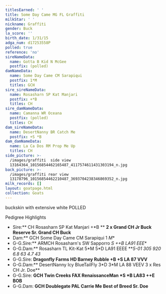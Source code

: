 ```yaml
---
titlesEarned: ' '
title: Some Day Came MG FL Graffiti
milkStar: ' '
nickname: Graffiti
gender: Buck
la_score: ''
birth_date: 1/31/15
adga_num: d17253558P
polled: true
reference: 'no'
sireNameData:
  name: Gotta B Kid N McGee
  postfix: (polled)
damNameData:
  name: Some Day Came CM Sarapiqui
  postfix: 1*M
  titles: GCH
sire_sireNameData:
  name: Rosasharn SP Kat Manjari
  postfix: +*B
  titles: CH
sire_damNameData:
  name: Camanna WR Oceana
  postfix: (polled)
  titles: CH
dam_sireNameData:
  name: DesertNanny BR Catch Me
  postfix: +S *B
dam_damNameData:
  name: La Ca Dos RM Prop Me Up
  titles: CH
side_picture: >-
  /images/graffiti  side view
  13164364_10156854462165487_4117574611431303194_n.jpg
back_picture: >-
  /images/graffiti rear view
  13178796_10156854462210487_3693704238346869352_n.jpg
milk_records: []
layout: goatpage.html
collection: Goats
---
```

buckskin with extensive white POLLED

Pedigree Highlights

* Sire:** CH Rosasharn SP Kat Manjari +*B  ** **2 x Grand CH Jr Buck Reserve Sr. Grand CH Buck**
* Dam:** GCH Some Day Came CM Sarapiqui 1 *M**
* G-G.Sire:** ARMCH Rosasharn's SW Sapporro *S ++B  LA91 EEE**
* G-G.Dam:** Rosasharn TL Kit-Kat 5\*M 5\*D LA91 EEEE   **_5-01 305 920 6.8 63 4.7 43_
* G-G.Sire: **Dragonfly Farms HD Barney Rubble +B +S   LA 87 VVV**
* G-G.Dam:** DesertNanny Icy BlueTailFly  3\*D 3\*M LA 88  VEEV  3 x Res CH Jr. Doe**
* G-G.Sire: **GCH Twin Creeks FAX RenaissanceMan \*S \*B     LA83 ++E  BOB**
* G-G.Dam: **GCH Doublegate PAL Carrie Me  Best of Breed Sr. Doe**

